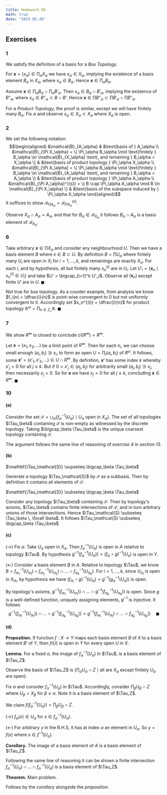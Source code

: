```yaml
---
title: Homework 05
math: true
date: "2025-05-26"
---
```


## Exercises

### 1

We satisfy the definition of a basis for a *Box Topology*.

For $\mathbf{x} = (x_\alpha) \in \prod_\alpha X_\alpha$ we have $x_\alpha \in X_\alpha$, implying the existence of a basis element $B_\alpha$ in $X_\alpha$, where $x_\alpha \in B_\alpha$. Hence $\mathbf{x} \in \prod_\alpha B_\alpha$.

Assume
$\mathbf{x} \in \prod_\alpha B_\alpha \cap \prod_\alpha B'_\alpha$. Then $x_\alpha \in B_\alpha \cap B'_\alpha$, implying the existence of $B''_\alpha$, where $x_\alpha \in B''_\alpha \subset B \cap B'$. Hence $\mathbf{x} \in \prod B''_\alpha \subset \prod B'_\alpha \cap \prod B''_\alpha$.

For a *Product Topology*, the proof is similar, except we will have finitely many $B_\alpha$. Fix $\alpha$ and observe $x_\alpha \in X_\alpha \subset X_\alpha$ where $X_\alpha$ is open.

### 2

We set the following notation:
$$\begin{aligned}
    &\mathcal{B}_{A_\alpha} & &\text{basis of } A_\alpha \\
    &\mathcal{B}_{\Pi X_\alpha} = \{ \Pi_\alpha B_\alpha \mid \text{finitely } B_\alpha \in \mathcal{B}_{X_\alpha} \text{, and remaining } B_\alpha = X_\alpha \} & &\text{basis of product topology } \Pi_\alpha X_\alpha \\
    &\mathcal{B}_{\Pi A_\alpha} = \{ \Pi_\alpha B_\alpha \mid \text{finitely } B_\alpha \in \mathcal{B}_{A_\alpha} \text{, and remaining } B_\alpha = A_\alpha \} & &\text{basis of product topology } \Pi_\alpha A_\alpha \\
    &\mathcal{B}_{\Pi A_\alpha}^{(s)} = \{ B \cap \Pi_\alpha A_\alpha \mid B \in \mathcal{B}_{\Pi X_\alpha} \} & &\text{basis of the subspace induced by } \Pi_\alpha X_\alpha
\end{aligned}$$
It suffices to show $\mathcal{B}_{\Pi A_\alpha} = \mathcal{B}_{\Pi A_\alpha}^{(s)}$.

Observe $X_\alpha \cap A_\alpha = A_\alpha$, and that for $B_\alpha \in \mathcal{B}_{X_\alpha}$ it follows $B_\alpha \cap A_\alpha$ is a basis element of $\mathcal{B}_{A_\alpha}$.

### 6

Take arbitrary $\mathbf{x} \in \prod X_\alpha$ and consider any neighbourhood $U$. Then we have a basis element $B$ where $x \in B \subset U$. By definition $B = \prod U_\alpha$ where finitely many $U_i$ are open in $X_i$ for $i=1, \dots, k$, and remainings are exactly $X_\alpha$. For each $i$, and by hypothesis, all but finitely many $x_n^{(i)}$ are in $U_i$. Let $U'_i = \{ \mathbf{x}_n \mid x_n^{(i)} \in U_i \}$ and take $U' = \bigcap_{i=1}^k U'_i$. Observe all $(\mathbf{x}_n)$ except finite $U'$ are in $U$. $\blacksquare$

Not true for box topology. As a counter example, from analysis we know $f_i(n) = \dfrac{i}{n}$ is point-wise convergent to $0$ but not uniformly convergent to it. Accordingly set $x_n^{(i)} = \dfrac{i}{n}$ for product topology $\mathbb{R}^\omega = \prod_{n \in Z_+} \mathbb{R}$. $\blacksquare$

### 7

We show $R^\infty$ is closed to conclude $cl \left ( R^\infty \right ) = R^\infty$.

Let $\mathbf{x} = (x_1, x_2, \dots)$ be a limit point of $R^\infty$. Then for each $x_i$, we can choose small enough $(a_i,b_i) \ni x_i$, to form an open $U = \prod_i (a_i,b_i)$ of $R^\omega$. It follows, some $\mathbf{x'} = (x'_1, x'_2, \dots) \in U \cap R^\infty$. By definition, $\mathbf{x'}$ has some index $k$ whereby $x'_j = 0$ for all $j \geq k$. But if $0 = x'_j \in (a_j,b_j)$ for arbitrarily small $(a_j,b_j) \ni x_j$, then necessarily $x_j = 0$. So for $\mathbf{x}$ we have $x_j = 0$ for all $j \geq k$, concluding $\mathbf{x} \in R^\infty$. $\blacksquare$

### 10

#### (a)

Consider the set $\mathcal{S} = \bigcup_\alpha \{ f_\alpha^{-1}(U_\alpha) \mid U_\alpha \text{ open in } X_\alpha \}$. The set of all topologies $\Tau_\beta$ containing $\mathcal{S}$ is non-empty as witnessed by the discrete topology. Taking $\bigcap_\beta \Tau_\beta$ is the unique coarsest topology containing $\mathcal{S}$.

The argument follows the same line of reasoning of *exercise 4* in *section 13*.

#### (b)

$\mathbf{\Tau_\mathcal{S}} \supseteq \bigcap_\beta \Tau_\beta$

Generate a topology $\Tau_\mathcal{S}$ by $\mathcal{S}$ as a subbasis. Then by definition it contains all elements of $\mathcal{S}$.

$\mathbf{\Tau_\mathcal{S}} \subseteq \bigcap_\beta \Tau_\beta$

Consider any topology $\Tau_\beta$ containing $\mathcal{S}$. Then by topology's axioms, $\Tau_\beta$ contains finite intersections of $\mathcal{S}$, and in turn arbitrary unions of those intersections. Hence $\Tau_\mathcal{S} \subseteq \Tau_\beta \, \forall \beta$. It follows $\Tau_\mathcal{S} \subseteq \bigcap_\beta \Tau_\beta$.

#### (c)

$(\rightarrow)$ Fix $\alpha$. Take $U_\alpha$ open in $X_\alpha$. Then $f_\alpha^{-1}(U_\alpha)$ is open in $A$ relative to topology $\Tau$. By hypothesis $g^{-1}(f_\alpha^{-1}(U_\alpha))= (f_\alpha \circ g)^{-1}(U_\alpha)$ is open in $Y$.

$(\leftarrow)$ Consider a basis element $B$ in $A$. Relative to topology $\Tau$, we know $B = f^{-1}_{\alpha_1}(U_{\alpha_1}) \cap f^{-1}_{\alpha_2}(U_{\alpha_2}) \cap \dots \cap f^{-1}_{\alpha_k}(U_{\alpha_k})$. For $i = 1, \dots, k$, since $U_{\alpha_i}$ is open in $X_{\alpha_i}$, by hypothesis we have $(f_{\alpha_i} \circ g)^{-1}(U_{\alpha_i}) = g^{-1}(g^{-1}_\alpha (U_\alpha))$ is open.

By topology's axioms, $g^{-1}(f^{-1}_{\alpha_1}(U_{\alpha_1})) \cap \dots \cap g^{-1}(f^{-1}_{\alpha_k}(U_{\alpha_k}))$ is open. Since $g$ is a well-defined function, uniquely assigning elements, $g^{-1}$ is injective. It follows
$$
g^{-1}(f^{-1}_{\alpha_1}(U_{\alpha_1})) \cap \dots \cap g^{-1}(f^{-1}_{\alpha_k}(U_{\alpha_k})) = g^{-1}( f^{-1}_{\alpha_1}(U_{\alpha_1}) \cap \dots \cap f^{-1}_{\alpha_k}(U_{\alpha_k})) \quad \blacksquare
$$

#### (d)

**Proposition.** If function $f: X \rightarrow Y$ maps each basis element $B$ of $X$ to a basis element $B'$ of $Y$, then $f(U)$ is open in $Y$ for every open $U$ in $X$.

**Lemma.** For a fixed $\alpha$, the image of $f^{-1}_\alpha (U_\alpha)$ in $\Tau$, is a basis element of $\Tau_Z$.

Observe the basis of $\Tau_Z$ is $\{ \prod_\alpha U_\alpha \cap Z \mid \text{all are } X_\alpha \text{ except finitely } U_\alpha \text{ are open} \}$.

Fix $\alpha$ and consider $f^{-1}_\alpha(U_\alpha)$ in $\Tau$. Accordingly, consider $\prod_\beta U_\beta \cap Z$ where $U_\beta = X_\beta$ for $\beta \neq \alpha$. Note it is a basis element of $\Tau_Z$.

We claim $f(f^{-1}_\alpha (U_\alpha)) = \prod_\beta U_\beta \cap Z$.

$(\rightarrow )$ $f_\alpha(x) \in U_\alpha$ for $x \in f^{-1}_\alpha (U_\alpha)$.

$(\leftarrow)$ For arbitrary $y$ in the R.H.S, it has at index $\alpha$ an element in $U_\alpha$. So $y = f(x)$ where $x \in f^{-1}(U_\alpha)$.

**Corollary.** The image of a basis element of $A$ is a basis element of $\Tau_Z$.

Following the same line of reasoning it can be shown a finite intersection $f^{-1}_\alpha (U_\alpha) \cap \dots \cap f^{-1}_\alpha (U_\alpha)$ is a basis element of $\Tau_Z$.

**Theorem.** Main problem.

Follows by the *corollary* alongside the *proposition*.
